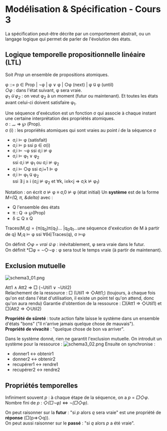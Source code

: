 # Modélisation & Spécification - Cours 3

La spécification peut-être décrite par un comportement abstrait, ou un langage 
logique qui permet de parler de l'évolution des états. 

## Logique temporelle propositionnelle linéaire (LTL)

Soit *Prop* un ensemble de propositions atomiques. 

&phi; ::= p &isin; Prop | &not;&phi; | &phi; &or; &phi; | &#9675;&phi; (next) 
| &phi; &#7266; &phi; (until)  
*&#9675;&phi;* : dans l'état suivant, &phi; sera vraie.  
*&phi;<sub>1</sub> &#7266; &phi;<sub>2</sub>* : on veut &phi;<sub>2</sub> à un 
moment (futur ou maintenant). Et toutes les états avant celui-ci doivent 
satisfaire &phi;<sub>1</sub>.  
  
Une séquence d'exécution est un fonction &sigma; qui associe à chaque instant 
une certaine interprétation des propriétés atomiques.  
&sigma; : &#2116; &rArr; &weierp; (Prop).  
&sigma; (i) : les propriétés atomiques qui sont vraies au point *i* de la 
séquence &sigma; 

- &sigma;,i &#8872; &phi; (satisfait)  
- &sigma;,i &#8872; p  ssi  p &isin; &sigma;(i)  
- &sigma;,i &#8872; &not;&phi;  ssi  &sigma;,i &#8877;  &phi;  
- &sigma;,i &#8872; &phi;<sub>1</sub> &or; &phi;<sub>2</sub>  
ssi  &sigma;,i &#8877; &phi;<sub>1</sub> ou &sigma;,i &#8877; &phi;<sub>2</sub> 
- &sigma;,i &#8872; &#9675;&phi; ssi &sigma;,i+1 &#8875; &phi;  
- &sigma;,i &#8872; &phi;<sub>1</sub> &#7266; &phi;<sub>2</sub>  
ssi  &exist; j &ge; i (&sigma;,j &#8877; &phi;<sub>2</sub> et &forall;k, 
i&le;k<j &rArr; &sigma;,k &#8877; &phi;<sub>1</sub>)  

Notation : on écrit &sigma; &#8877; &phi; &equiv; &sigma;,0 &#8877; &phi; 
(état initial)
Un **système** est de la forme *M=(Q, &pi;, &delta)* avec : 
- Q l'ensemble des états
- &pi; : Q &rarr; &weierp;(Prop)
- &delta; &sube; Q x Q

Traces(M,q) = {&pi;(q<sub>0</sub>)&pi;(q<sub>1</sub>)...
|q<sub>0</sub>q<sub>1</sub>...une séquence d'exécution de M à partir de q}
M,q &#8872; &phi; ssi &forall;&delta;&isin;Traces(q), &sigma; &#8872;&phi;


On définit *&#9671;&phi; = vrai &#7266; &phi;* : inévitablement, &phi; sera 
vraie dans le futur.  
On définit *&#9633;&phi; = &not;&#9671;&not;&phi; : &phi; sera tout le temps 
vraie (à partir de maintenant).  


## Exclusion mutuelle

![schema3_01.png](schema3_01.png)

Att1 &and; Att2 &rArr; &#9633; (&not;Util1 &or; &not;Util2)  
Relachement de la ressource : 
&#9633; (Util1 &rArr; &#9671;Att1;) (toujours, à chaque fois qu'on est dans 
l'état d'utilisation, il existe un point tel qu'on attend, donc qu'on aura 
rendu)
Garantie d'obtention de la ressource : 
&#9633;(Att1 &rArr; &#9671;Util1) et &#9633;(Att2 &rArr; &#9671;Util2) 

**Propriété de sûreté** : toute action faite laisse le système dans un ensemble 
d'états "bons" ("Il n'arrive jamais quelque chose de mauvais").  
**Propriété de vivacité** : "quelque chose de bon va arriver".  

Dans le système donné, rien ne garantit l'exclusion mutuelle. On introduit un 
système pour la ressource : 
![schema3_02.png](schema3_02.png)
Ensuite on synchronise :  

- donner1 &harr; obtenir1
- donner2 &harr; obtenir2
- recupérer1 &harr; rendre1
- recupérer2 &harr; rendre2

## Propriétés temporelles

Infiniment souvent *p* : à chaque étape de la séquence, on a *p* = 
*&#9633;&#9671;&phi;*.  
Nombre fini de *p* : *&#9671;(&#9633;&not;&phi;)* 
&hArr; *&not;(&#9633;&#9671;&phi;)*.  
  
On peut raisonner sur la **futur** : "si *p* alors *q* sera vraie" est une 
propriété de **réponse** (&#9633;(p&rArr;&#9671;q)).  
On peut aussi raisonner sur le **passé** : "si *q* alors *p* a été vraie".  